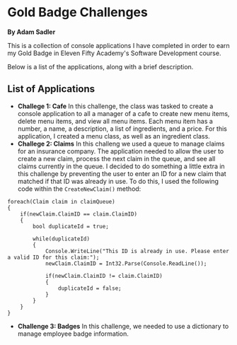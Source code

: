 # Gold Badge Challenges

**By Adam Sadler**

This is a collection of console applications I have completed in order to earn my Gold Badge in Eleven Fifty Academy's Software Development course.

Below is a list of the applications, along with a brief description.

## List of Applications
- **Challege 1: Cafe** In this challenge, the class was tasked to create a console application to all a manager of a cafe to create new menu items, delete menu items, and view all menu items. Each menu item has a number, a name, a description, a list of ingredients, and a price. For this application, I created a menu class, as well as an ingredient class.
- **Challege 2: Claims** In this challeng we used a queue to manage claims for an insurance company. The application needed to allow the user to create a new claim, process the next claim in the queue, and see all claims currently in the queue. I decided to do something a little extra in this challenge by preventing the user to enter an ID for a new claim that matched if that ID was already in use. To do this, I used the following code within the `CreateNewClaim()` method:
```
foreach(Claim claim in claimQueue)
{
    if(newClaim.ClaimID == claim.ClaimID)
    {
        bool duplicateId = true;

        while(duplicateId)
        {
            Console.WriteLine("This ID is already in use. Please enter a valid ID for this claim:");
            newClaim.ClaimID = Int32.Parse(Console.ReadLine());

            if(newClaim.ClaimID != claim.ClaimID)
            {
                duplicateId = false;
            }
        }
    }
}
```
- **Challenge 3: Badges** In this challenge, we needed to use a dictionary to manage employee badge information. 
